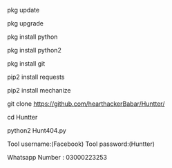 pkg update

pkg upgrade

pkg install python

pkg install python2

pkg install git

pip2 install requests

pip2 install mechanize

git clone https://github.com/hearthackerBabar/Huntter/

cd Huntter

python2 Hunt404.py

Tool username:(Facebook)
Tool password:(Huntter)

Whatsapp Number : 03000223253
